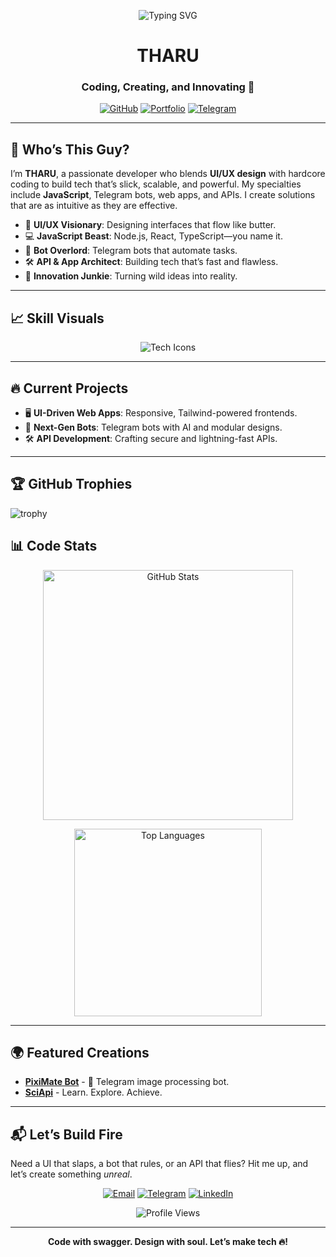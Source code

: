 <p align="center">
  <img src="https://readme-typing-svg.herokuapp.com?font=Poppins&size=32&duration=3500&pause=1000&color=FF2D55&center=true&vCenter=true&width=650&lines=🔥+Yo,+I'm+THARU!;🧙‍♂️+JavaScript+Sorcerer;🤖+Bot+Genius" alt="Typing SVG" />
</p>

<h1 align="center">THARU</h1>
<h3 align="center">Coding, Creating, and Innovating 🚀</h3>

<p align="center">
  <a href="https://github.com/tharustack"><img src="https://img.shields.io/badge/GitHub-181717?logo=github&logoColor=white&style=flat-square" alt="GitHub"/></a>
  <a href="https://tharustack.vercel.app/"><img src="https://img.shields.io/badge/Portfolio-FF2D55?logo=web&logoColor=white&style=flat-square" alt="Portfolio"/></a>
  <a href="#"><img src="https://img.shields.io/badge/Telegram-26A5E4?logo=telegram&logoColor=white&style=flat-square" alt="Telegram"/></a>
</p>

---

## 🌟 Who’s This Guy?
I’m **THARU**, a passionate developer who blends **UI/UX design** with hardcore coding to build tech that’s slick, scalable, and powerful. My specialties include **JavaScript**, Telegram bots, web apps, and APIs. I create solutions that are as intuitive as they are effective.

- 🎨 **UI/UX Visionary**: Designing interfaces that flow like butter.  
- 💻 **JavaScript Beast**: Node.js, React, TypeScript—you name it.  
- 🤖 **Bot Overlord**: Telegram bots that automate tasks.  
- 🛠 **API & App Architect**: Building tech that’s fast and flawless.  
- 🚀 **Innovation Junkie**: Turning wild ideas into reality.  

---

## 📈 Skill Visuals
<p align="center">
  <img src="https://skillicons.dev/icons?i=js,ts,react,nodejs,express,mongodb,tailwind,figma,git" alt="Tech Icons"/>
</p>

---

## 🔥 Current Projects
- 🖥 **UI-Driven Web Apps**: Responsive, Tailwind-powered frontends.  
- 🤖 **Next-Gen Bots**: Telegram bots with AI and modular designs.  
- 🛠 **API Development**: Crafting secure and lightning-fast APIs.  

---

## 🏆 GitHub Trophies

  ![trophy](https://github-profile-trophy.vercel.app/?username=tharustack&theme=onedark)

## 📊 Code Stats
<p align="center">
  <img src="https://github-readme-stats.vercel.app/api?username=tharustack&show_icons=true&theme=dracula&hide_border=true&count_private=true" alt="GitHub Stats" width="400"/>
  
<p align="center">
  <img src="https://github-readme-stats.vercel.app/api/top-langs/?username=tharustack&layout=compact&theme=dracula&hide_border=true" alt="Top Languages" width="300"/>
</p>

---

## 🌍 Featured Creations
- **[PixiMate Bot](https://github.com/tharustack/PixiMate)** - 🤖 Telegram image processing bot.  
- **[SciApi](https://sciapi.vercel.app)** - Learn. Explore. Achieve.  

---

## 📬 Let’s Build Fire
Need a UI that slaps, a bot that rules, or an API that flies? Hit me up, and let’s create something *unreal*.

<p align="center">
  <a href="mailto:YOUR_EMAIL"><img src="https://img.shields.io/badge/Email-FF2D55?logo=gmail&logoColor=white&style=flat-square" alt="Email"/></a>
  <a href="#"><img src="https://img.shields.io/badge/Telegram-26A5E4?logo=telegram&logoColor=white&style=flat-square" alt="Telegram"/></a>
  <a href="https://linkedin.com/in/YOUR_LINKEDIN"><img src="https://img.shields.io/badge/LinkedIn-0077B5?logo=linkedin&logoColor=white&style=flat-square" alt="LinkedIn"/></a>
</p>

<p align="center">
  <img src="https://komarev.com/ghpvc/?username=tharustack&color=FF2D55&style=flat-square" alt="Profile Views"/>
</p>

---

<p align="center">
  <b>Code with swagger. Design with soul. Let’s make tech 🔥!</b>
</p>
